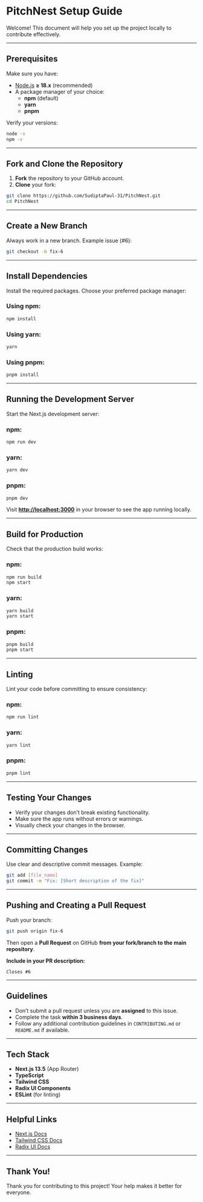 # PitchNest Setup Guide

Welcome! This document will help you set up the project locally to contribute effectively.

---

##  Prerequisites

Make sure you have:

- [Node.js](https://nodejs.org/) **≥ 18.x** (recommended)
- A package manager of your choice:
  - **npm** (default)
  - **yarn**
  - **pnpm**

Verify your versions:

```bash
node -v
npm -v
````

---

## Fork and Clone the Repository

1. **Fork** the repository to your GitHub account.
2. **Clone** your fork:

```bash
git clone https://github.com/SudiptaPaul-31/PitchNest.git
cd PitchNest
```

---

##  Create a New Branch

Always work in a new branch. Example issue (#6):

```bash
git checkout -b fix-6
```

---

## Install Dependencies

Install the required packages. Choose your preferred package manager:

### Using npm:

```bash
npm install
```

### Using yarn:

```bash
yarn
```

### Using pnpm:

```bash
pnpm install
```

---

##  Running the Development Server

Start the Next.js development server:

### npm:

```bash
npm run dev
```

### yarn:

```bash
yarn dev
```

### pnpm:

```bash
pnpm dev
```

Visit **[http://localhost:3000](http://localhost:3000)** in your browser to see the app running locally.

---

##  Build for Production

Check that the production build works:

### npm:

```bash
npm run build
npm start
```

### yarn:

```bash
yarn build
yarn start
```

### pnpm:

```bash
pnpm build
pnpm start
```

---

##  Linting

Lint your code before committing to ensure consistency:

### npm:

```bash
npm run lint
```

### yarn:

```bash
yarn lint
```

### pnpm:

```bash
pnpm lint
```

---

##  Testing Your Changes

* Verify your changes don’t break existing functionality.
* Make sure the app runs without errors or warnings.
* Visually check your changes in the browser.

---

##  Committing Changes

Use clear and descriptive commit messages. Example:

```bash
git add [file_name]
git commit -m "Fix: [Short description of the fix]"
```

---

##  Pushing and Creating a Pull Request

Push your branch:

```bash
git push origin fix-6
```

Then open a **Pull Request** on GitHub **from your fork/branch to the main repository**.

**Include in your PR description:**

```
Closes #6
```

---

##  Guidelines

* Don’t submit a pull request unless you are **assigned** to this issue.
* Complete the task **within 3 business days**.
* Follow any additional contribution guidelines in `CONTRIBUTING.md` or `README.md` if available.

---

##  Tech Stack

* **Next.js 13.5** (App Router)
* **TypeScript**
* **Tailwind CSS**
* **Radix UI Components**
* **ESLint** (for linting)

---

##  Helpful Links

* [Next.js Docs](https://nextjs.org/docs)
* [Tailwind CSS Docs](https://tailwindcss.com/docs)
* [Radix UI Docs](https://www.radix-ui.com/docs)

---

##  Thank You!

Thank you for contributing to this project! Your help makes it better for everyone.

